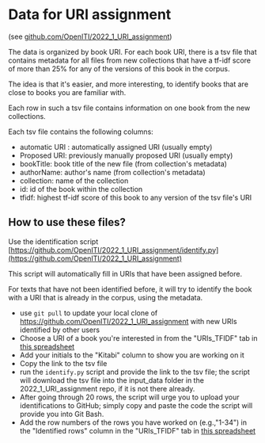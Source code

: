 # Data for URI assignment

(see [github.com/OpenITI/2022_1_URI_assignment](https://github.com/OpenITI/2022_1_URI_assignment))

The data is organized by book URI. For each book URI, there is a tsv file 
that contains metadata for all files from new collections that have a tf-idf score of
more than 25% for any of the versions of this book in the corpus.

The idea is that it's easier, and more interesting, to identify books that are close to books you are familiar with.

Each row in such a tsv file contains information on one book from the new collections. 

Each tsv file contains the following columns: 

* automatic URI	: automatically assigned URI (usually empty)
* Proposed URI: previously manually proposed URI (usually empty)
* bookTitle: book title of the new file (from collection's metadata)
* authorName: author's name (from collection's metadata)
* collection: name of the collection
* id: id of the book within the collection
* tfidf: highest tf-idf score of this book to any version of the tsv file's URI


## How to use these files?

Use the identification script [https://github.com/OpenITI/2022_1_URI_assignment/identify.py](https://github.com/OpenITI/2022_1_URI_assignment)

This script will automatically fill in URIs that have been assigned before.

For texts that have not been identified before, it will try to identify the book
with a URI that is already in the corpus, using the metadata.

* use `git pull` to update your local clone of https://github.com/OpenITI/2022_1_URI_assignment with new URIs identified by other users
* Choose a URI of a book you're interested in from the "URIs_TFIDF" tab in 
  [this spreadsheet](https://docs.google.com/spreadsheets/d/1KamnLCDhqJijznhvgZ3avi1YZb9fJXVO4l-DF2JzUHk/edit?usp=sharing)
* Add your initials to the "Kitabi" column to show you are working on it
* Copy the link to the tsv file
* run the `identify.py` script and provide the link to the tsv file; the script will download the tsv file into the input_data folder in the 2022_1_URI_assignment repo, if it is not there already.
* After going through 20 rows, the script will urge you to upload your identifications to GitHub; simply copy and paste the code the script will provide you into Git Bash.  
* Add the row numbers of the rows you have worked on (e.g.,"1-34") in the "Identified rows" column 
  in the "URIs_TFIDF" tab in [this spreadsheet](https://docs.google.com/spreadsheets/d/1KamnLCDhqJijznhvgZ3avi1YZb9fJXVO4l-DF2JzUHk/edit?usp=sharing)
